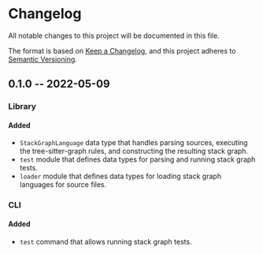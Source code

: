 # Changelog

All notable changes to this project will be documented in this file.

The format is based on [Keep a Changelog](https://keepachangelog.com/en/1.0.0/),
and this project adheres to [Semantic Versioning](https://semver.org/spec/v2.0.0.html).

## 0.1.0 -- 2022-05-09

### Library

#### Added

- `StackGraphLanguage` data type that handles parsing sources, executing the tree-sitter-graph rules, and constructing the resulting stack graph.
- `test` module that defines data types for parsing and running stack graph tests.
- `loader` module that defines data types for loading stack graph languages for source files.

### CLI

#### Added

- `test` command that allows running stack graph tests.
